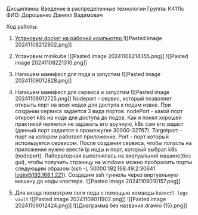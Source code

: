 Дисциплина: Введение в распределенные технологии
Группа: К4111с
ФИО: Дорошенко Даниил Вадимович

Ход работы:
1. [Установим docker на рабочий компьютер ](https://docs.docker.com/engine/install/ubuntu/)
![[Pasted image 20241108212902.png]]
2. Установим minikube 
![[Pasted image 20241108214355.png]]
![[Pasted image 20241108221310.png]]
3. Напишем манифест для пода и запустим
 ![[Pasted image 20241109012828.png]]
4. Напишем манифест для сервиса и запустим 
![[Pasted image 20241109012725.png]]
Nodeport - сервис, который позволяет открыть порт на всех нодах для доступа к подам извне. При создании сервиса задается 3 вида портов. nodePort - какой порт откроет k8s на ноде для доступа до подов. Как я понял хорошей практикой является не задавать его вручную, k8s сам его задаст (данный порт задается в промежутке 30000-32767). Targetport - порт на котором работает приложение. Port - порт который используется сервисом.
После создания сервиса, чтобы попасть на приложение нужно ввести ip ноды и порт, который выбрал k8s (nodeport).
Лабораторная выполнялась на виртуальной машине(без gui), чтобы получить страницу на windows можно пробросить порты следующим образом (ssh -L 50000:192.168.49.2:30641 login@192.168.1.221). Создадим ssh туннель через виртуальную машину до ноды кластера.
![[Pasted image 20241109010157.png]]

5. Для входа посмотрим логи пода с помощью команды `kubectl logs vault` 
![[Pasted image 20241109011902.png]]
![[Pasted image 20241109012424.png]]
![[Диаграмма без названия.drawio (15).png]]
